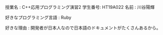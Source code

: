 授業名	: C++応用プログラミング演習2
学生番号: HT19A022
名前	: 川谷陽輝

好きなプログラミング言語 : Ruby

好きな理由 : 開発者が日本人なので日本語のドキュメントがたくさんあるから。
